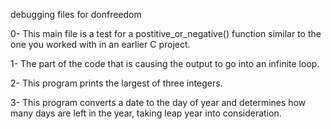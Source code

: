 debugging files for donfreedom

0- This main file is a test for a postitive_or_negative() function similar to the one you worked with in an earlier C project.

1- The part of the code that is causing the output to go into an infinite loop.

2- This program prints the largest of three integers.

3- This program converts a date to the day of year and determines how many days are left in the year, taking leap year into consideration.
